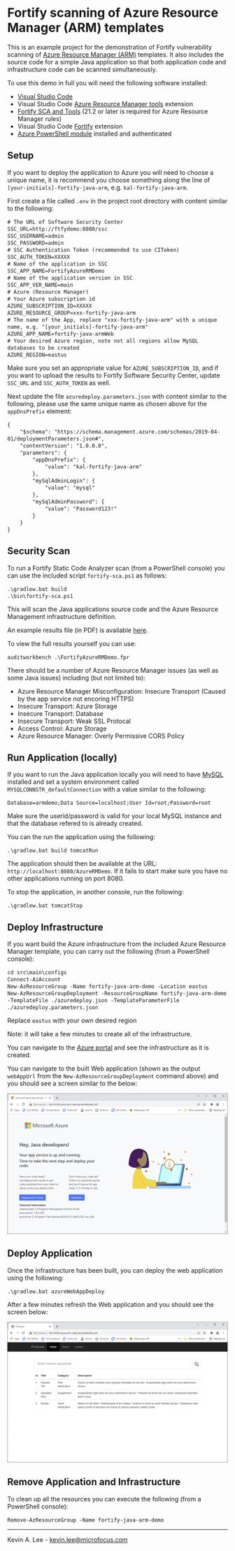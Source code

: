 # Fortify scanning of Azure Resource Manager (ARM) templates

This is an example project for the demonstration of Fortify vulnerability scanning of [Azure Resource Manager (ARM)](https://azure.microsoft.com/en-gb/features/resource-manager/) templates. It also includes the source code for a simple Java application so that both application code and infrastructure code can be scanned simultaneously.

To use this demo in full you will need the following software installed:

* [Visual Studio Code](https://code.visualstudio.com/)
* Visual Studio Code [Azure Resource Manager tools](https://marketplace.visualstudio.com/items?itemName=msazurermtools.azurerm-vscode-tools) extension
* [Fortify SCA and Tools](https://www.microfocus.com/en-us/cyberres/application-security/static-code-analyzer) (21.2 or later is required for Azure Resource Manager rules)
* Visual Studio Code [Fortify](https://marketplace.visualstudio.com/items?itemName=fortifyvsts.fortify-extension-for-vs-code) extension
* [Azure PowerShell module](https://docs.microsoft.com/en-us/powershell/azure/install-az-ps) installed and authenticated

Setup
-----

If you want to deploy the application to Azure you will need to choose a unique name, it is recommend
you choose something along the line of `[your-initials]-fortify-java-arm`, e.g. `kal-fortify-java-arm`.

First create a file called `.env` in the project root directory with content similar to the following:

```
# The URL of Software Security Center
SSC_URL=http://ftfydemo:8080/ssc
SSC_USERNAME=admin
SSC_PASSWORD=admin
# SSC Authentication Token (recommended to use CIToken)
SSC_AUTH_TOKEN=XXXXX
# Name of the application in SSC
SSC_APP_NAME=FortifyAzureRMDemo
# Name of the application version in SSC
SSC_APP_VER_NAME=main
# Azure (Resource Manager)
# Your Azure subscription id
AZURE_SUBSCRIPTION_ID=XXXXX
AZURE_RESOURCE_GROUP=xxx-fortify-java-arm
# The name of the App, replace "xxx-fortify-java-arm" with a unique name, e.g. "[your_initials]-fortify-java-arm"
AZURE_APP_NAME=fortify-java-armWeb
# Your desired Azure region, note not all regions allow MySQL databases to be created
AZURE_REGION=eastus
```

Make sure you set an appropriate value for `AZURE_SUBSCRIPTION_ID`, and if you want to upload the results to Fortify
Software Security Center, update `SSC_URL` and `SSC_AUTH_TOKEN` as well.

Next update the file `azuredeploy.parameters.json` with content similar to the following, please use the same
unique name as chosen above for the `appDnsPrefix` element:

```
{
    "$schema": "https://schema.management.azure.com/schemas/2019-04-01/deploymentParameters.json#",
    "contentVersion": "1.0.0.0",
    "parameters": {
        "appDnsPrefix": {
            "value": "kal-fortify-java-arm"
        },
        "mySqlAdminLogin": {
            "value": "mysql"
        },
        "mySqlAdminPassword": {
            "value": "Password123!"
        }
    }
}
```

Security Scan
-------------

To run a Fortify Static Code Analyzer scan (from a PowerShell console) you can use the included script `fortify-sca.ps1` as follows:

```
.\gradlew.bat build
.\bin\fortify-sca.ps1
```

This will scan the Java applications source code and the Azure Resource Management infrastructure definition.

An example results file  (in PDF) is available [here](samples/JavaARMDemo.pdf).

To view the full results yourself you can use:

```
auditworkbench .\FortifyAzureRMDemo.fpr
```

There should be a number of Azure Resource Manager issues (as well as some Java issues) including (but not limited to):

- Azure Resource Manager Misconfiguration: Insecure Transport
  (Caused by the app service not encoring HTTPS)
- Insecure Transport: Azure Storage
- Insecure Transport: Database
- Insecure Transport: Weak SSL Protocal
- Access Control: Azure Storage
- Azure Resource Manager: Overly Permissive CORS Policy  

Run Application (locally)
-------------------------

If you want to run the Java application locally you will need to have [MySQL](https://www.mysql.com/) installed and set a system
environment called `MYSQLCONNSTR_defaultConnection` with a value similar to the following:

```
Database=armdemo;Data Source=localhost;User Id=root;Password=root
```

Make sure the userid/password is valid for your local MySQL instance and that the database refered to is already created.

You can the run the application using the following:

```
.\gradlew.bat build tomcatRun
```

The application should then be available at the URL: `http://localhost:8080/AzureRMDemo`. If it fails to start make sure you have
no other applications running on port 8080.

To stop the application, in another console, run the following:

```
.\gradlew.bat tomcatStop
```


Deploy Infrastructure
---------------------

If you want build the Azure infrastructure from the included Azure Resource Manager template, you can carry out the following
(from a PowerShell console):    

```
cd src\main\configs
Connect-AzAccount
New-AzResourceGroup -Name fortify-java-arm-demo -Location eastus
New-AzResourceGroupDeployment -ResourceGroupName fortify-java-arm-demo -TemplateFile ./azuredeploy.json -TemplateParameterFile ./azuredeploy.parameters.json
```

Replace `eastus` with your own desired region

Note: it will take a few minutes to create all of the infrastructure.

You can navigate to the [Azure portal](https://portal.azure.com/#home) and see the infrastructure as it is created.

You can navigate to the built Web application (shown as the output `webAppUrl` from the `New-AzResourceGroupDeployment` command above) 
and you should see a screen similar to the below:

![Screenshot](media/fortify-java-arm-web-blank.png)

Deploy Application
------------------

Once the infrastructure has been built, you can deploy the web application using the following:

```
.\gradlew.bat azureWebAppDeploy
```

After a few minutes refresh the Web application and you should see the screen below:

![Screenshot](media/fortify-java-arm-web-deployed.png)

Remove Application and Infrastructure
-------------------------------------

To clean up all the resources you can execute the following (from a PowerShell console):

```
Remove-AzResourceGroup -Name fortify-java-arm-demo
```

---

Kevin A. Lee - kevin.lee@microfocus.com
